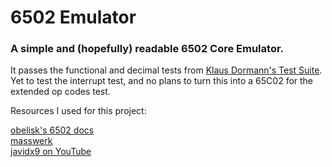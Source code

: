 # 6502 Emulator

### A simple and (hopefully) readable 6502 Core Emulator.

It passes the functional and decimal tests from [Klaus Dormann's Test Suite](https://github.com/Klaus2m5/6502_65C02_functional_tests). Yet to test the interrupt test, and no plans to turn this into a 65C02 for the extended op codes test. 

Resources I used for this project:

[obelisk's 6502 docs](http://www.6502.org/users/obelisk/)<br>
[masswerk](https://www.masswerk.at/6502/6502_instruction_set.html)<br> 
[javidx9 on YouTube](https://www.youtube.com/@javidx9) 
